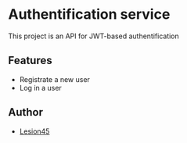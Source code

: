 # Authentification service
This project is an API for JWT-based authentification
## Features
* Registrate a new user
* Log in a user

## Author
* [Lesion45](https://github.com/Lesion45)